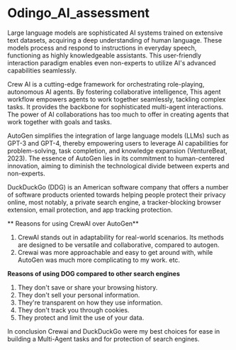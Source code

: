 # Odingo_AI_assessment

Large language models are sophisticated AI systems trained on extensive text datasets, acquiring a deep understanding of human language. These models process and respond to instructions in everyday speech, functioning as highly knowledgeable assistants. This user-friendly interaction paradigm enables even non-experts to utilize AI's advanced capabilities seamlessly.

Crew AI is a cutting-edge framework for orchestrating role-playing, autonomous AI agents. By fostering collaborative intelligence, This agent workflow empowers agents to work together seamlessly, tackling complex tasks. It provides the backbone for sophisticated multi-agent interactions. The power of AI collaborations has too much to offer in creating agents that work together with goals and tasks.

AutoGen simplifies the integration of large language models (LLMs) such as GPT-3 and GPT-4, thereby empowering users to leverage AI capabilities for problem-solving, task completion, and knowledge expansion (VentureBeat, 2023). The essence of AutoGen lies in its commitment to human-centered innovation, aiming to diminish the technological divide between experts and non-experts.

DuckDuckGo (DDG) is an American software company that offers a number of software products oriented towards helping people protect their privacy online, most notably, a private search engine, a tracker-blocking browser extension, email protection, and app tracking protection.

** Reasons for using CrewAI over AutoGen**
1. CrewAI stands out in adaptability for real-world scenarios. Its methods are designed to be versatile and collaborative, compared to autogen.
2. Crewai was more approachable and easy to get around with, while AutoGen was much more complicating to my work. etc.

**Reasons of using DOG compared to other search engines**
1. They don't save or share your browsing history.
2. They don't sell your personal information.
3. They're transparent on how they use information.
4. They don't track you through cookies.
5. They protect and limit the use of your data.

In conclusion Crewai and DuckDuckGo were my best choices for ease in building a Multi-Agent tasks and for protection of search engines.
